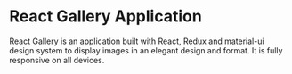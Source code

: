 # React Gallery Application

React Gallery is an application built with React, Redux and material-ui design system to display images in an elegant design and format.
It is fully responsive on all devices.

